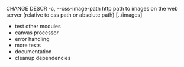 CHANGE DESCR
-c, --css-image-path   http path to images on the web server (relative to css path or absolute path)  [../images]


- test other modules
- canvas processor
- error handling
- more tests
- documentation
- cleanup dependencies
